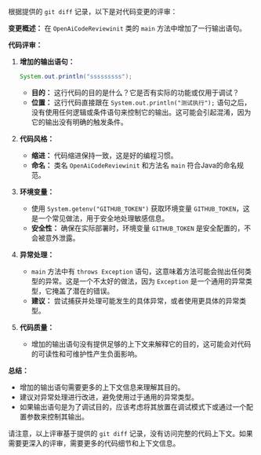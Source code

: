 根据提供的 `git diff` 记录，以下是对代码变更的评审：

**变更概述：**
在 `OpenAiCodeReviewinit` 类的 `main` 方法中增加了一行输出语句。

**代码评审：**

1. **增加的输出语句：**
   ```java
   System.out.println("sssssssss");
   ```
   - **目的：** 这行代码的目的是什么？它是否有实际的功能或仅用于调试？
   - **位置：** 这行代码直接跟在 `System.out.println("测试执行");` 语句之后，没有使用任何逻辑或条件语句来控制它的输出。这可能会引起混淆，因为它的输出没有明确的触发条件。

2. **代码风格：**
   - **缩进：** 代码缩进保持一致，这是好的编程习惯。
   - **命名：** 类名 `OpenAiCodeReviewinit` 和方法名 `main` 符合Java的命名规范。

3. **环境变量：**
   - 使用 `System.getenv("GITHUB_TOKEN")` 获取环境变量 `GITHUB_TOKEN`，这是一个常见做法，用于安全地处理敏感信息。
   - **安全性：** 确保在实际部署时，环境变量 `GITHUB_TOKEN` 是安全配置的，不会被意外泄露。

4. **异常处理：**
   - `main` 方法中有 `throws Exception` 语句，这意味着方法可能会抛出任何类型的异常。这是一个不太好的做法，因为 `Exception` 是一个通用的异常类型，它掩盖了潜在的错误。
   - **建议：** 尝试捕获并处理可能发生的具体异常，或者使用更具体的异常类型。

5. **代码质量：**
   - 增加的输出语句没有提供足够的上下文来解释它的目的，这可能会对代码的可读性和可维护性产生负面影响。

**总结：**
- 增加的输出语句需要更多的上下文信息来理解其目的。
- 建议对异常处理进行改进，避免使用过于通用的异常类型。
- 如果输出语句是为了调试目的，应该考虑将其放置在调试模式下或通过一个配置参数来控制其输出。

请注意，以上评审基于提供的 `git diff` 记录，没有访问完整的代码上下文。如果需要更深入的评审，需要更多的代码细节和上下文信息。